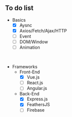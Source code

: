 ## To do list
- Basics
  - [x] Aysnc
  - [x] Axios/Fetch/Ajax/HTTP
  - [ ] Event
  - [ ] DOM/Window
  - [ ] Animation
<br/>

- Frameworks
  - Front-End
    - [x] Vue.js
    - [ ] React.js
    - [ ] Angular.js
  - Back-End
    - [x] Express.js
    - [x] FeathersJS
    - [ ] Firebase

